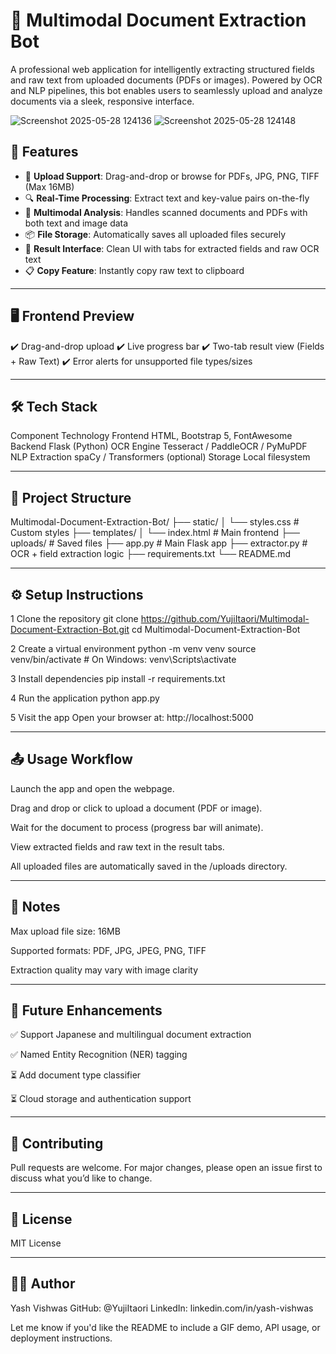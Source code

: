 # 📄 Multimodal Document Extraction Bot

A professional web application for intelligently extracting structured fields and raw text from uploaded documents (PDFs or images). Powered by OCR and NLP pipelines, this bot enables users to seamlessly upload and analyze documents via a sleek, responsive interface.

![Screenshot 2025-05-28 124136](https://github.com/user-attachments/assets/134a3152-ad65-4134-b0bf-6ffcdef8c9a9)
![Screenshot 2025-05-28 124148](https://github.com/user-attachments/assets/ad1424ad-01e4-44a1-a485-027ff759dcc2)

## 🚀 Features

- 📁 **Upload Support**: Drag-and-drop or browse for PDFs, JPG, PNG, TIFF (Max 16MB)
- 🔍 **Real-Time Processing**: Extract text and key-value pairs on-the-fly
- 🧠 **Multimodal Analysis**: Handles scanned documents and PDFs with both text and image data
- 📦 **File Storage**: Automatically saves all uploaded files securely
- 🎯 **Result Interface**: Clean UI with tabs for extracted fields and raw OCR text
- 📋 **Copy Feature**: Instantly copy raw text to clipboard

---

## 🖥️ Frontend Preview

<!-- Document Extractor Highlights -->
✔️ Drag-and-drop upload
✔️ Live progress bar
✔️ Two-tab result view (Fields + Raw Text)
✔️ Error alerts for unsupported file types/sizes

---

## 🛠️ Tech Stack
Component	Technology
Frontend	HTML, Bootstrap 5, FontAwesome
Backend	Flask (Python)
OCR Engine	Tesseract / PaddleOCR / PyMuPDF
NLP Extraction	spaCy / Transformers (optional)
Storage	Local filesystem

---

## 📂 Project Structure

Multimodal-Document-Extraction-Bot/
├── static/
│   └── styles.css           # Custom styles
├── templates/
│   └── index.html           # Main frontend
├── uploads/                 # Saved files
├── app.py                   # Main Flask app
├── extractor.py             # OCR + field extraction logic
├── requirements.txt
└── README.md

---

## ⚙️ Setup Instructions
1 Clone the repository
git clone https://github.com/YujiItaori/Multimodal-Document-Extraction-Bot.git
cd Multimodal-Document-Extraction-Bot

2 Create a virtual environment
python -m venv venv
source venv/bin/activate  # On Windows: venv\Scripts\activate

3 Install dependencies
pip install -r requirements.txt

4 Run the application
python app.py

5 Visit the app
Open your browser at: http://localhost:5000

---

## 📤 Usage Workflow
Launch the app and open the webpage.

Drag and drop or click to upload a document (PDF or image).

Wait for the document to process (progress bar will animate).

View extracted fields and raw text in the result tabs.

All uploaded files are automatically saved in the /uploads directory.

---

## 📌 Notes
Max upload file size: 16MB

Supported formats: PDF, JPG, JPEG, PNG, TIFF

Extraction quality may vary with image clarity

---

## 🧠 Future Enhancements
✅ Support Japanese and multilingual document extraction

✅ Named Entity Recognition (NER) tagging

⏳ Add document type classifier

⏳ Cloud storage and authentication support

---

## 🙌 Contributing
Pull requests are welcome. For major changes, please open an issue first to discuss what you’d like to change.

---

## 📄 License
MIT License

---

## 👨‍💻 Author
Yash Vishwas
GitHub: @YujiItaori
LinkedIn: linkedin.com/in/yash-vishwas

Let me know if you'd like the README to include a GIF demo, API usage, or deployment instructions.
